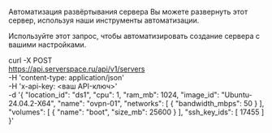 Автоматизация развёртывания сервера
Вы можете развернуть этот сервер, используя наши инструменты автоматизации.

Используйте этот запрос, чтобы автоматизировать создание сервера с вашими настройками.

curl -X POST \
https://api.serverspace.ru/api/v1/servers \
-H 'content-type: application/json' \
-H 'x-api-key: <ваш API-ключ>' \
-d '{
  "location_id": "ds1",
  "cpu": 1,
  "ram_mb": 1024,
  "image_id": "Ubuntu-24.04.2-X64",
  "name": "ovpn-01",
  "networks": [
    {
      "bandwidth_mbps": 50
    }
  ],
  "volumes": [
    {
      "name": "boot",
      "size_mb": 25600
    }
  ],
  "ssh_key_ids": [
    17455
  ]
}'
